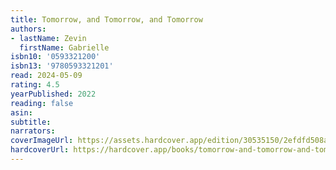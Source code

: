 ```yaml
---
title: Tomorrow, and Tomorrow, and Tomorrow
authors:
- lastName: Zevin
  firstName: Gabrielle
isbn10: '0593321200'
isbn13: '9780593321201'
read: 2024-05-09
rating: 4.5
yearPublished: 2022
reading: false
asin:
subtitle:
narrators:
coverImageUrl: https://assets.hardcover.app/edition/30535150/2efdfd508a803c89913fd6e987f69048a17c89c6.jpeg
hardcoverUrl: https://hardcover.app/books/tomorrow-and-tomorrow-and-tomorrow/editions/30419881
---
```

